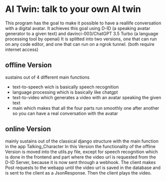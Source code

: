 # AI Twin: talk to your own AI twin
This program has the goal to make it possible to have a reallife conversation with a digital avatar. It achieves this goal using D-ID (a speaking avatar generator to a given text) and davinci-003/ChatGPT 3.5 Turbo (a language processing tool by openai)
It is splitted into two versions, one that can run on any code editor, and one that can run on a ngrok tunnel. (both require internet access)

## offline Version
sustains out of 4 different main functions
- text-to-speech
wich is basically speech recognition
- language processing 
which is basically like chatgpt
- text-to-video
which generates a video with an avatar speaking the given text
- main
which makes that all the four parts run smoothly one after another so you can have a real conversation with the avatar

## online Version
mainly sustains out of the classical django structure with the main function in the app Talking_Character
In this Version the functionality of the offline Version is moved into the utils.py file, except for speech recognition which is done in the frontend and part where the video url is requested from the D-ID Server, because it is now sent through a webhook. The client makes Post requests to the webapp until the video url is saved in the database and is sent to the client as a JsonResponse. Then the client plays the video. 
